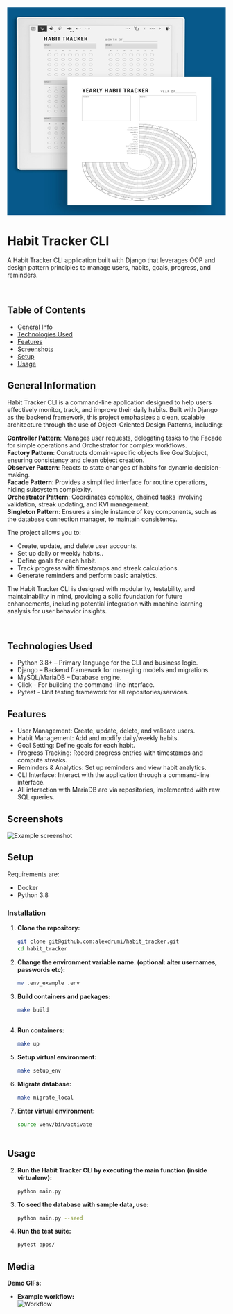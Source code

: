 <div align="center">
  <a href="https://github.com/alexdrumi/webserv">
    <img src="assets/habit_tracker.jpg" alt="Habit Tracker Logo" width="640" height="480">
  </a>
</div>


# Habit Tracker CLI
A Habit Tracker CLI application built with Django that leverages OOP and design pattern principles to manage users, habits, goals, progress, and reminders.


<br>

## Table of Contents
* [General Info](#general-information)
* [Technologies Used](#technologies-used)
* [Features](#features)
* [Screenshots](#screenshots)
* [Setup](#setup)
* [Usage](#usage)


## General Information


Habit Tracker CLI is a command-line application designed to help users effectively monitor, track, and improve their daily habits. Built with Django as the backend framework, this project emphasizes a clean, scalable architecture through the use of Object-Oriented Design Patterns, including:

**Controller Pattern**: Manages user requests, delegating tasks to the Facade for simple operations and Orchestrator for complex workflows.<br>
**Factory Pattern**: Constructs domain-specific objects like GoalSubject, ensuring consistency and clean object creation.<br>
**Observer Pattern**: Reacts to state changes of habits for dynamic decision-making.<br>
**Facade Pattern**: Provides a simplified interface for routine operations, hiding subsystem complexity.<br>
**Orchestrator Pattern**: Coordinates complex, chained tasks involving validation, streak updating, and KVI management.<br>
**Singleton Pattern**: Ensures a single instance of key components, such as the database connection manager, to maintain consistency.<br>

The project allows you to:<br>

- Create, update, and delete user accounts.<br>
- Set up daily or weekly habits..<br>
- Define goals for each habit.
- Track progress with timestamps and streak calculations.
- Generate reminders and perform basic analytics.



The Habit Tracker CLI is designed with modularity, testability, and maintainability in mind, providing a solid foundation for future enhancements, including potential integration with machine learning analysis for user behavior insights.

<br>


## Technologies Used
- Python 3.8+ – Primary language for the CLI and business logic.
- Django – Backend framework for managing models and migrations.
- MySQL/MariaDB – Database engine.
- Click - For building the command-line interface.
- Pytest - Unit testing framework for all repositories/services.
  


## Features
- User Management: Create, update, delete, and validate users.
- Habit Management: Add and modify daily/weekly habits.
- Goal Setting: Define goals for each habit.
- Progress Tracking: Record progress entries with timestamps and compute streaks.
- Reminders & Analytics: Set up reminders and view habit analytics.
- CLI Interface: Interact with the application through a command-line interface.
- All interaction with MariaDB are via repositories, implemented with raw SQL queries.



## Screenshots
![Example screenshot](./data/www/screenshot.png)



## Setup
Requirements are:
- Docker
- Python 3.8

### Installation
1. **Clone the repository:**
   ```bash
   git clone git@github.com:alexdrumi/habit_tracker.git
   cd habit_tracker

2. **Change the environment variable name. (optional: alter usernames, passwords etc):**
   ```bash
   mv .env_example .env  


2. **Build containers and packages:**
   ```bash
   make build
  
2. **Run containers:**
   ```bash
   make up
2. **Setup virtual environment:**
   ```bash
   make setup_env
2. **Migrate database:**
   ```bash
   make migrate_local
2. **Enter virtual environment:**
   ```bash
   source venv/bin/activate



## Usage
2. **Run the Habit Tracker CLI by executing the main function (inside virtualenv):**
   ```bash
   python main.py

2. **To seed the database with sample data, use:**
   ```bash
   python main.py --seed

2. **Run the test suite:**
   ```bash
   pytest apps/


## Media

**Demo GIFs:**

- **Example workflow:**  
  ![Workflow](assets/habit_workflow.gif)

